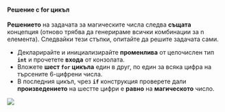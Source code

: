 #### Решение с for цикъл

**Решението** на задачата за магическите числа следва **същата** концепция (отново трябва да генерираме всички комбинации за n елемента). Следвайки тези стъпки, опитайте да решите задачата сами.

-	Декларирайте и инициализирайте **променлива** от целочислен тип **`int`** и прочетете **входа** от конзолата.
-	Вложете **шест `for` цикъла** един в друг, по един за всяка цифра на търсените 6-цифрени числа.
-	В последния цикъл, чрез **`if`** конструкция проверете дали **произведението** на шестте цифри е **равно** на **магическото** число.

![](/assets/chapter-7-exam-preparation-images/02.magic-numbers-1.png)